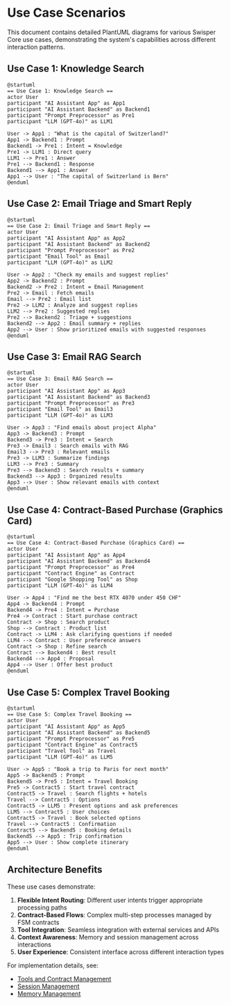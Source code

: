 # Use Case Scenarios

This document contains detailed PlantUML diagrams for various Swisper Core use cases, demonstrating the system's capabilities across different interaction patterns.

## Use Case 1: Knowledge Search

```plantuml
@startuml
== Use Case 1: Knowledge Search ==
actor User
participant "AI Assistant App" as App1
participant "AI Assistant Backend" as Backend1
participant "Prompt Preprocessor" as Pre1
participant "LLM (GPT-4o)" as LLM1

User -> App1 : "What is the capital of Switzerland?"
App1 -> Backend1 : Prompt
Backend1 -> Pre1 : Intent = Knowledge
Pre1 -> LLM1 : Direct query
LLM1 --> Pre1 : Answer
Pre1 --> Backend1 : Response
Backend1 --> App1 : Answer
App1 --> User : "The capital of Switzerland is Bern"
@enduml
```

## Use Case 2: Email Triage and Smart Reply

```plantuml
@startuml
== Use Case 2: Email Triage and Smart Reply ==
actor User
participant "AI Assistant App" as App2
participant "AI Assistant Backend" as Backend2
participant "Prompt Preprocessor" as Pre2
participant "Email Tool" as Email
participant "LLM (GPT-4o)" as LLM2

User -> App2 : "Check my emails and suggest replies"
App2 -> Backend2 : Prompt
Backend2 -> Pre2 : Intent = Email Management
Pre2 -> Email : Fetch emails
Email --> Pre2 : Email list
Pre2 -> LLM2 : Analyze and suggest replies
LLM2 --> Pre2 : Suggested replies
Pre2 --> Backend2 : Triage + suggestions
Backend2 --> App2 : Email summary + replies
App2 --> User : Show prioritized emails with suggested responses
@enduml
```

## Use Case 3: Email RAG Search

```plantuml
@startuml
== Use Case 3: Email RAG Search ==
actor User
participant "AI Assistant App" as App3
participant "AI Assistant Backend" as Backend3
participant "Prompt Preprocessor" as Pre3
participant "Email Tool" as Email3
participant "LLM (GPT-4o)" as LLM3

User -> App3 : "Find emails about project Alpha"
App3 -> Backend3 : Prompt
Backend3 -> Pre3 : Intent = Search
Pre3 -> Email3 : Search emails with RAG
Email3 --> Pre3 : Relevant emails
Pre3 -> LLM3 : Summarize findings
LLM3 --> Pre3 : Summary
Pre3 --> Backend3 : Search results + summary
Backend3 --> App3 : Organized results
App3 --> User : Show relevant emails with context
@enduml
```

## Use Case 4: Contract-Based Purchase (Graphics Card)

```plantuml
@startuml
== Use Case 4: Contract-Based Purchase (Graphics Card) ==
actor User
participant "AI Assistant App" as App4
participant "AI Assistant Backend" as Backend4
participant "Prompt Preprocessor" as Pre4
participant "Contract Engine" as Contract
participant "Google Shopping Tool" as Shop
participant "LLM (GPT-4o)" as LLM4

User -> App4 : "Find me the best RTX 4070 under 450 CHF"
App4 -> Backend4 : Prompt
Backend4 -> Pre4 : Intent = Purchase
Pre4 -> Contract : Start purchase contract
Contract -> Shop : Search product
Shop --> Contract : Product list
Contract -> LLM4 : Ask clarifying questions if needed
LLM4 --> Contract : User preference answers
Contract -> Shop : Refine search
Contract --> Backend4 : Best result
Backend4 --> App4 : Proposal
App4 --> User : Offer best product
@enduml
```

## Use Case 5: Complex Travel Booking

```plantuml
@startuml
== Use Case 5: Complex Travel Booking ==
actor User
participant "AI Assistant App" as App5
participant "AI Assistant Backend" as Backend5
participant "Prompt Preprocessor" as Pre5
participant "Contract Engine" as Contract5
participant "Travel Tool" as Travel
participant "LLM (GPT-4o)" as LLM5

User -> App5 : "Book a trip to Paris for next month"
App5 -> Backend5 : Prompt
Backend5 -> Pre5 : Intent = Travel Booking
Pre5 -> Contract5 : Start travel contract
Contract5 -> Travel : Search flights + hotels
Travel --> Contract5 : Options
Contract5 -> LLM5 : Present options and ask preferences
LLM5 --> Contract5 : User choices
Contract5 -> Travel : Book selected options
Travel --> Contract5 : Confirmation
Contract5 --> Backend5 : Booking details
Backend5 --> App5 : Trip confirmation
App5 --> User : Show complete itinerary
@enduml
```

## Architecture Benefits

These use cases demonstrate:

1. **Flexible Intent Routing**: Different user intents trigger appropriate processing paths
2. **Contract-Based Flows**: Complex multi-step processes managed by FSM contracts
3. **Tool Integration**: Seamless integration with external services and APIs
4. **Context Awareness**: Memory and session management across interactions
5. **User Experience**: Consistent interface across different interaction types

For implementation details, see:
- [Tools and Contract Management](tools-and-contracts.md)
- [Session Management](session-management.md)
- [Memory Management](memory-management.md)
